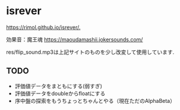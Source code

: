 # isrever

<https://rimol.github.io/isrever/.>

効果音：魔王魂 <https://maoudamashii.jokersounds.com/>

res/flip_sound.mp3は上記サイトのものを少し改変して使用しています.

## TODO

- 評価値データをまともにする(弱すぎ)
- 評価値データをdoubleからfloatにする
- 序中盤の探索をもうちょっとちゃんとやる（現在ただのAlphaBeta）
